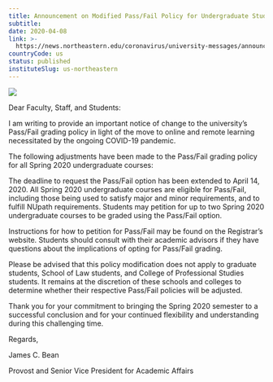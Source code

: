 ```yaml
---
title: Announcement on Modified Pass/Fail Policy for Undergraduate Students
subtitle: 
date: 2020-04-08
link: >-
  https://news.northeastern.edu/coronavirus/university-messages/announcement-on-modified-pass-fail-policy-for-undergraduate-students/
countryCode: us
status: published
instituteSlug: us-northeastern
---
```

![](https://news.northeastern.edu/wp-content/uploads/2020/02/coronavirus_map_bkg_dk.jpg)

Dear Faculty, Staff, and Students:

I am writing to provide an important notice of change to the university’s Pass/Fail grading policy in light of the move to online and remote learning necessitated by the ongoing COVID-19 pandemic.

The following adjustments have been made to the Pass/Fail grading policy for all Spring 2020 undergraduate courses:

The deadline to request the Pass/Fail option has been extended to April 14, 2020. All Spring 2020 undergraduate courses are eligible for Pass/Fail, including those being used to satisfy major and minor requirements, and to fulfill NUpath requirements. Students may petition for up to two Spring 2020 undergraduate courses to be graded using the Pass/Fail option.

Instructions for how to petition for Pass/Fail may be found on the Registrar’s website. Students should consult with their academic advisors if they have questions about the implications of opting for Pass/Fail grading.

Please be advised that this policy modification does not apply to graduate students, School of Law students, and College of Professional Studies students. It remains at the discretion of these schools and colleges to determine whether their respective Pass/Fail policies will be adjusted.

Thank you for your commitment to bringing the Spring 2020 semester to a successful conclusion and for your continued flexibility and understanding during this challenging time.

Regards,

James C. Bean

Provost and Senior Vice President for Academic Affairs